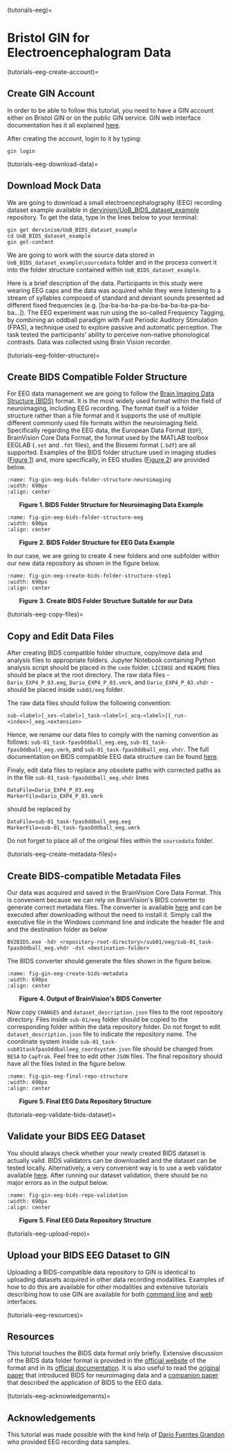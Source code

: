 (tutorials-eeg)=
# Bristol GIN for Electroencephalogram Data

(tutorials-eeg-create-account)=
## Create GIN Account
In order to be able to follow this tutorial, you need to have a GIN account either on Bristol GIN or on the public GIN service. GIN web interface documentation has it all explained [here](doc-gin-web-register).

After creating the account, login to it by typing:
```
gin login
```

(tutorials-eeg-download-data)=
## Download Mock Data
We are going to download a small electroencephalography (EEG) recording dataset example available in [dervinism/UoB_BIDS_dataset_example](https://gin.g-node.org/dervinism/UoB_BIDS_dataset_example) repository. To get the data, type in the lines below to your terminal:
```
gin get dervinism/UoB_BIDS_dataset_example
cd UoB_BIDS_dataset_example
gin get-content
```
We are going to work with the source data stored in ```UoB_BIDS_dataset_example\sourcedata``` folder and in the process convert it into the folder structure contained within ```UoB_BIDS_dataset_example```.

Here is a brief description of the data. Participants in this study were wearing EEG caps and the data was acquired while they were listening to a stream of syllables composed of standard and deviant sounds presented ad different fixed frequencies (e.g. [ba-ba-ba-ba-pa-ba-ba-ba-ba-pa-ba-ba…]). The EEG experiment was run using the so-called Frequency Tagging, by combining an oddball paradigm with Fast Periodic Auditory Stimulation (FPAS), a technique used to explore passive and automatic perception. The task tested the participants’ ability to perceive non-native phonological contrasts. Data was collected using Brain Vision recorder.

(tutorials-eeg-folder-structure)=
## Create BIDS Compatible Folder Structure
For EEG data management we are going to follow the [Brain Imaging Data Structure (BIDS)](https://bids.neuroimaging.io/) format. It is the most widely used format within the field of neuroimaging, including EEG recording. The format itself is a folder structure rather than a file format and it supports the use of multiple different commonly used file formats within the neuroimaging field. Specifically regarding the EEG data, the European Data Format (```EDF```), BrainVision Core Data Format, the format used by the MATLAB toolbox EEGLAB (```.set``` and ```.fdt``` files), and the Biosemi format (```.bdf```) are all supported. Examples of the BIDS folder structure used in imaging studies ([Figure 1](fig-gin-eeg-bids-folder-structure-neuroimaging)) and, more specifically, in EEG studies ([Figure 2](fig-gin-eeg-bids-folder-structure-eeg)) are provided below.
```{image} ../assets/images/tutorials/bristol-gin-for-eeg-data/Fig01-bids-folder-structure-neuroimaging.png
:name: fig-gin-eeg-bids-folder-structure-neuroimaging
:width: 690px
:align: center
```
&nbsp;&nbsp;&nbsp;&nbsp;&nbsp;&nbsp; **Figure 1. BIDS Folder Structure for Neuroimaging Data Example**

```{image} ../assets/images/tutorials/bristol-gin-for-eeg-data/Fig02-bids-folder-structure-eeg.png
:name: fig-gin-eeg-bids-folder-structure-eeg
:width: 690px
:align: center
```
&nbsp;&nbsp;&nbsp;&nbsp;&nbsp;&nbsp; **Figure 2. BIDS Folder Structure for EEG Data Example**

In our case, we are going to create 4 new folders and one subfolder within our new data repository as shown in the figure below.
```{image} ../assets/images/tutorials/bristol-gin-for-eeg-data/Fig03-create-bids-folder-structure-step1.png
:name: fig-gin-eeg-create-bids-folder-structure-step1
:width: 690px
:align: center
```
&nbsp;&nbsp;&nbsp;&nbsp;&nbsp;&nbsp; **Figure 3. Create BIDS Folder Structure Suitable for our Data**

(tutorials-eeg-copy-files)=
## Copy and Edit Data Files
After creating BIDS compatible folder structure, copy/move data and analysis files to appropriate folders. Jupyter Notebook containing Python analysis script should be placed in the ```code``` folder. ```LICENSE``` and ```README``` files should be place at the root directory. The raw data files - ```Dario_EXP4_P_03.eeg```, ```Dario_EXP4_P_03.vmrk```, and ```Dario_EXP4_P_03.vhdr``` - should be placed inside ```sub01/eeg``` folder.

The raw data files should follow the following convention:
```
sub-<label>[_ses-<label>]_task-<label>[_acq-<label>][_run-<index>]_eeg.<extension>
```
Hence, we rename our data files to comply with the naming convention as follows: ```sub-01_task-fpasOddball_eeg.eeg```, ```sub-01_task-fpasOddball_eeg.vmrk```, and ```sub-01_task-fpasOddball_eeg.vhdr```. The full documentation on BIDS compatible EEG data structure can be found [here](https://bids-specification.readthedocs.io/en/stable/04-modality-specific-files/03-electroencephalography.html).

Finaly, edit data files to replace any obsolete paths with corrected paths as in the file ```sub-01_task-fpasOddball_eeg.vhdr``` lines
```
DataFile=Dario_EXP4_P_03.eeg
MarkerFile=Dario_EXP4_P_03.vmrk
```
should be replaced by
```
DataFile=sub-01_task-fpasOddball_eeg.eeg
MarkerFile=sub-01_task-fpasOddball_eeg.vmrk
```

Do not forget to place all of the original files within the ```sourcedata``` folder.

(tutorials-eeg-create-metadata-files)=
## Create BIDS-compatible Metadata Files
Our data was acquired and saved in the BrainVision Core Data Format. This is convenient because we can rely on BrainVision's BIDS converter to generate correct metadata files. The converter is available [here](https://www.brainproducts.com/support-resources/bv2bids/) and can be executed after downloading without the need to install it. Simply call the executive file in the Windows command line and indicate the header file and and the destination folder as below
```
BV2BIDS.exe -hdr <repository-root-directory>/sub01/eeg/sub-01_task-fpasOddball_eeg.vhdr -dst <destination-folder>
```
The BIDS converter should generate the files shown in the figure below.
```{image} ../assets/images/tutorials/bristol-gin-for-eeg-data/Fig04-create-bids-metadata.png
:name: fig-gin-eeg-create-bids-metadata
:width: 690px
:align: center
```
&nbsp;&nbsp;&nbsp;&nbsp;&nbsp;&nbsp; **Figure 4. Output of BrainVision's BIDS Converter**

Now copy ```CHANGES``` and ```dataset_description.json``` files to the root repository directory. Files inside ```sub-01/eeg``` folder should be copied to the corresponding folder within the data repository folder. Do not forget to edit ```dataset_description.json``` file to indicate the repository name. The coordinate system inside ```sub-01_task-sub01taskfpasOddballeeg_coordsystem.json``` file should be changed from ```BESA``` to ```CapTrak```. Feel free to edit other ```JSON``` files. The final repository should have all the files listed in the figure below.
```{image} ../assets/images/tutorials/bristol-gin-for-eeg-data/Fig05-final-repo-structure.png
:name: fig-gin-eeg-final-repo-structure
:width: 690px
:align: center
```
&nbsp;&nbsp;&nbsp;&nbsp;&nbsp;&nbsp; **Figure 5. Final EEG Data Repository Structure**

(tutorials-eeg-validate-bids-dataset)=
## Validate your BIDS EEG Dataset
You should always check whether your newly created BIDS dataset is actually valid. BIDS validators can be downloaded and the dataset can be tested locally. Alternatively, a very convenient way is to use a web validator available [here](https://bids-standard.github.io/bids-validator/). After running our dataset validation, there should be no major errors as in the output below.
```{image} ../assets/images/tutorials/bristol-gin-for-eeg-data/Fig06-bids-repo-validation.png
:name: fig-gin-eeg-bids-repo-validation
:width: 690px
:align: center
```
&nbsp;&nbsp;&nbsp;&nbsp;&nbsp;&nbsp; **Figure 5. Final EEG Data Repository Structure**

(tutorials-eeg-upload-repo)=
## Upload your BIDS EEG Dataset to GIN
Uploading a BIDS-compatible data repository to GIN is identical to uploading datasets acquired in other data recording modalities. Examples of how to do this are available for other modalities and extensive tutorials describing how to use GIN are available for both [command line](tutorials-cli) and [web](tutorials-gui) interfaces.

(tutorials-eeg-resources)=
## Resources
This tutorial touches the BIDS data format only briefly. Extensive discussion of the BIDS data folder format is provided in the [official website](https://bids.neuroimaging.io/) of the format and in its [official documentation](https://bids-specification.readthedocs.io/en/stable/). It is also useful to read the [original paper](https://doi.org/10.1038/sdata.2016.44) that introduced BIDS for neuroimaging data and a [companion paper](https://doi.org/10.1038/s41597-019-0104-8) that described the application of BIDS to the EEG data.

(tutorials-eeg-acknowledgements)=
## Acknowledgements
This tutorial was made possible with the kind help of [Dario Fuentes Grandon](https://research-information.bris.ac.uk/en/persons/dario-fuentes-grandon) who provided EEG recording data samples.